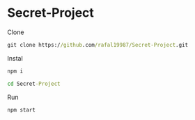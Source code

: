 # Secret-Project

Clone
``` cmd
git clone https://github.com/rafal19987/Secret-Project.git
```
Instal
``` cmd 
npm i
```
``` cmd
cd Secret-Project
```
Run
``` cmd
npm start
```
